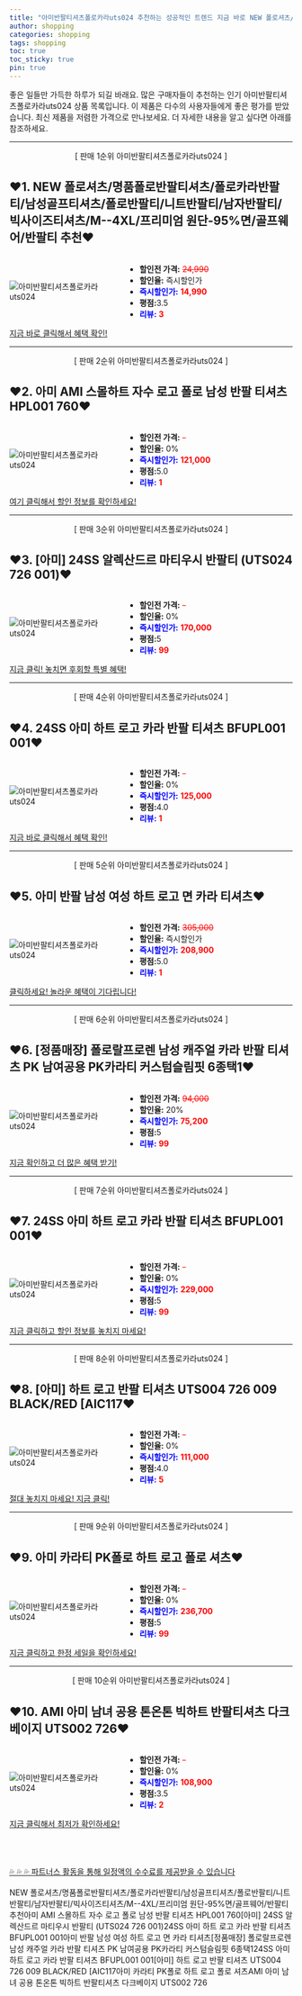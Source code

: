 ```yaml
---
title: "아미반팔티셔츠폴로카라uts024 추천하는 성공적인 트렌드 지금 바로 NEW 폴로셔츠/명품폴로반팔티셔츠/폴로카라반팔티/남성골프티셔츠/폴로반팔티/니트반팔티/남자반팔티/빅사이즈티셔츠/M--4XL/프리미엄 원단-95%면/골프웨어/반팔티 추천"
author: shopping
categories: shopping
tags: shopping
toc: true
toc_sticky: true
pin: true
---
```

좋은 일들만 가득한 하루가 되길 바래요. 많은 구매자들이 추천하는 인기 아미반팔티셔츠폴로카라uts024 상품 목록입니다. 이 제품은 다수의 사용자들에게 좋은 평가를 받았습니다. 최신 제품을 저렴한 가격으로 만나보세요. 더 자세한 내용을 알고 싶다면 아래를 참조하세요.

---
<p class="toplist" style="margin: 0 auto; display: block; width: fit-content;">[ 판매 1순위 아미반팔티셔츠폴로카라uts024 ]</p>

<h2><strong>❤️1. NEW 폴로셔츠/명품폴로반팔티셔츠/폴로카라반팔티/남성골프티셔츠/폴로반팔티/니트반팔티/남자반팔티/빅사이즈티셔츠/M--4XL/프리미엄 원단-95%면/골프웨어/반팔티 추천❤️</strong></h2>

<div style="display: flex; align-items: center;">
    <div style="flex: 0.4;">
        <img src="https://thumbnail8.coupangcdn.com/thumbnails/remote/230x230ex/image/vendor_inventory/267e/51c63ce5c2fbe4cd4abd2c09dae2cf19e369a71998c2623ce6a5a6c74311.jpg" alt="아미반팔티셔츠폴로카라uts024" style="max-width: 100%;">
    </div>
    <div style="flex: 0.6; margin-left: 10px;">
        <ul>
            <li><strong>할인전 가격:</strong> <del style="color: red;">24,990</del></li>
            <li><strong>할인율:</strong> 즉시할인가</li>
            <li><span style='color:blue'><strong>즉시할인가:</strong></span> <span style='color:red'><strong>14,990</strong></span></li>
            <li><strong>평점:</strong>3.5</li>
            <li><span style='color:blue'><strong>리뷰:</strong></span> <span style='color:red'><strong>3</strong></span></li>
        </ul>
    </div>
</div>
<div class="center">
    <a href="https://selin100587001.github.io?lptag=AF9450613&subid=githubio&pageKey=8086273177&traceid=V0-153&itemId=22819252062&vendorItemId=89854057510" class="myButton">
        지금 바로 클릭해서 혜택 확인!
    </a>
</div>


---
<p class="toplist" style="margin: 0 auto; display: block; width: fit-content;">[ 판매 2순위 아미반팔티셔츠폴로카라uts024 ]</p>

<h2><strong>❤️2. 아미 AMI 스몰하트 자수 로고 폴로 남성 반팔 티셔츠 HPL001 760❤️</strong></h2>

<div style="display: flex; align-items: center;">
    <div style="flex: 0.4;">
        <img src="https://thumbnail8.coupangcdn.com/thumbnails/remote/230x230ex/image/vendor_inventory/c040/c8f3c82f040d0cb1adcf0bef89325e0b2d8bc26ca0d731f2b01c08a02753.jpg" alt="아미반팔티셔츠폴로카라uts024" style="max-width: 100%;">
    </div>
    <div style="flex: 0.6; margin-left: 10px;">
        <ul>
            <li><strong>할인전 가격:</strong> <del style="color: red;">-</del></li>
            <li><strong>할인율:</strong> 0%</li>
            <li><span style='color:blue'><strong>즉시할인가:</strong></span> <span style='color:red'><strong>121,000</strong></span></li>
            <li><strong>평점:</strong>5.0</li>
            <li><span style='color:blue'><strong>리뷰:</strong></span> <span style='color:red'><strong>1</strong></span></li>
        </ul>
    </div>
</div>
<div class="center">
    <a href="https://selin100587001.github.io?lptag=AF9450613&subid=githubio&pageKey=8181275085&traceid=V0-153&itemId=23391651205&vendorItemId=90419446023" class="myButton">
        여기 클릭해서 할인 정보를 확인하세요!
    </a>
</div>


---
<p class="toplist" style="margin: 0 auto; display: block; width: fit-content;">[ 판매 3순위 아미반팔티셔츠폴로카라uts024 ]</p>

<h2><strong>❤️3. [아미] 24SS 알렉산드르 마티우시 반팔티 (UTS024 726 001)❤️</strong></h2>

<div style="display: flex; align-items: center;">
    <div style="flex: 0.4;">
        <img src="https://thumbnail7.coupangcdn.com/thumbnails/remote/230x230ex/image/vendor_inventory/2379/67cedb3c4de36764c98c8a15e953bef6b246b894856fb503f546c9c6ba01.jpg" alt="아미반팔티셔츠폴로카라uts024" style="max-width: 100%;">
    </div>
    <div style="flex: 0.6; margin-left: 10px;">
        <ul>
            <li><strong>할인전 가격:</strong> <del style="color: red;">-</del></li>
            <li><strong>할인율:</strong> 0%</li>
            <li><span style='color:blue'><strong>즉시할인가:</strong></span> <span style='color:red'><strong>170,000</strong></span></li>
            <li><strong>평점:</strong>5</li>
            <li><span style='color:blue'><strong>리뷰:</strong></span> <span style='color:red'><strong>99</strong></span></li>
        </ul>
    </div>
</div>
<div class="center">
    <a href="https://selin100587001.github.io?lptag=AF9450613&subid=githubio&pageKey=8132573506&traceid=V0-153&itemId=23097344198&vendorItemId=90130724859" class="myButton">
        지금 클릭! 놓치면 후회할 특별 혜택!
    </a>
</div>


---
<p class="toplist" style="margin: 0 auto; display: block; width: fit-content;">[ 판매 4순위 아미반팔티셔츠폴로카라uts024 ]</p>

<h2><strong>❤️4. 24SS 아미 하트 로고 카라 반팔 티셔츠 BFUPL001 001❤️</strong></h2>

<div style="display: flex; align-items: center;">
    <div style="flex: 0.4;">
        <img src="https://thumbnail6.coupangcdn.com/thumbnails/remote/230x230ex/image/vendor_inventory/bbd5/38e0f55cd5b1a7d6b0e107e94d2f4a3876fddf49e04772d323e688c57081.jpg" alt="아미반팔티셔츠폴로카라uts024" style="max-width: 100%;">
    </div>
    <div style="flex: 0.6; margin-left: 10px;">
        <ul>
            <li><strong>할인전 가격:</strong> <del style="color: red;">-</del></li>
            <li><strong>할인율:</strong> 0%</li>
            <li><span style='color:blue'><strong>즉시할인가:</strong></span> <span style='color:red'><strong>125,000</strong></span></li>
            <li><strong>평점:</strong>4.0</li>
            <li><span style='color:blue'><strong>리뷰:</strong></span> <span style='color:red'><strong>1</strong></span></li>
        </ul>
    </div>
</div>
<div class="center">
    <a href="https://selin100587001.github.io?lptag=AF9450613&subid=githubio&pageKey=8002794958&traceid=V0-153&itemId=22294800103&vendorItemId=90425754509" class="myButton">
        지금 바로 클릭해서 혜택 확인!
    </a>
</div>


---
<p class="toplist" style="margin: 0 auto; display: block; width: fit-content;">[ 판매 5순위 아미반팔티셔츠폴로카라uts024 ]</p>

<h2><strong>❤️5. 아미 반팔 남성 여성 하트 로고 면 카라 티셔츠❤️</strong></h2>

<div style="display: flex; align-items: center;">
    <div style="flex: 0.4;">
        <img src="https://thumbnail10.coupangcdn.com/thumbnails/remote/230x230ex/image/vendor_inventory/cad3/dfb4da9450c6b9dca80cc0d3b86de0c8aeee542674b71130c96317c9b98c.jpg" alt="아미반팔티셔츠폴로카라uts024" style="max-width: 100%;">
    </div>
    <div style="flex: 0.6; margin-left: 10px;">
        <ul>
            <li><strong>할인전 가격:</strong> <del style="color: red;">305,000</del></li>
            <li><strong>할인율:</strong> 즉시할인가</li>
            <li><span style='color:blue'><strong>즉시할인가:</strong></span> <span style='color:red'><strong>208,900</strong></span></li>
            <li><strong>평점:</strong>5.0</li>
            <li><span style='color:blue'><strong>리뷰:</strong></span> <span style='color:red'><strong>1</strong></span></li>
        </ul>
    </div>
</div>
<div class="center">
    <a href="https://selin100587001.github.io?lptag=AF9450613&subid=githubio&pageKey=8129259202&traceid=V0-153&itemId=23083451436&vendorItemId=90116940545" class="myButton">
        클릭하세요! 놀라운 혜택이 기다립니다!
    </a>
</div>


---
<p class="toplist" style="margin: 0 auto; display: block; width: fit-content;">[ 판매 6순위 아미반팔티셔츠폴로카라uts024 ]</p>

<h2><strong>❤️6. [정품매장] 폴로랄프로렌 남성 캐주얼 카라 반팔 티셔츠 PK 남여공용 PK카라티 커스텀슬림핏 6종택1❤️</strong></h2>

<div style="display: flex; align-items: center;">
    <div style="flex: 0.4;">
        <img src="https://thumbnail6.coupangcdn.com/thumbnails/remote/230x230ex/image/vendor_inventory/5879/6b06e79f72015b204024908043e4f30f90bdd69b12c67ec487deed45784b.jpg" alt="아미반팔티셔츠폴로카라uts024" style="max-width: 100%;">
    </div>
    <div style="flex: 0.6; margin-left: 10px;">
        <ul>
            <li><strong>할인전 가격:</strong> <del style="color: red;">94,000</del></li>
            <li><strong>할인율:</strong> 20%</li>
            <li><span style='color:blue'><strong>즉시할인가:</strong></span> <span style='color:red'><strong>75,200</strong></span></li>
            <li><strong>평점:</strong>5</li>
            <li><span style='color:blue'><strong>리뷰:</strong></span> <span style='color:red'><strong>99</strong></span></li>
        </ul>
    </div>
</div>
<div class="center">
    <a href="https://selin100587001.github.io?lptag=AF9450613&subid=githubio&pageKey=8200738370&traceid=V0-153&itemId=23505664499&vendorItemId=90532066477" class="myButton">
        지금 확인하고 더 많은 혜택 받기!
    </a>
</div>


---
<p class="toplist" style="margin: 0 auto; display: block; width: fit-content;">[ 판매 7순위 아미반팔티셔츠폴로카라uts024 ]</p>

<h2><strong>❤️7. 24SS 아미 하트 로고 카라 반팔 티셔츠 BFUPL001 001❤️</strong></h2>

<div style="display: flex; align-items: center;">
    <div style="flex: 0.4;">
        <img src="https://thumbnail6.coupangcdn.com/thumbnails/remote/230x230ex/image/vendor_inventory/bbd5/38e0f55cd5b1a7d6b0e107e94d2f4a3876fddf49e04772d323e688c57081.jpg" alt="아미반팔티셔츠폴로카라uts024" style="max-width: 100%;">
    </div>
    <div style="flex: 0.6; margin-left: 10px;">
        <ul>
            <li><strong>할인전 가격:</strong> <del style="color: red;">-</del></li>
            <li><strong>할인율:</strong> 0%</li>
            <li><span style='color:blue'><strong>즉시할인가:</strong></span> <span style='color:red'><strong>229,000</strong></span></li>
            <li><strong>평점:</strong>5</li>
            <li><span style='color:blue'><strong>리뷰:</strong></span> <span style='color:red'><strong>99</strong></span></li>
        </ul>
    </div>
</div>
<div class="center">
    <a href="https://selin100587001.github.io?lptag=AF9450613&subid=githubio&pageKey=8002884829&traceid=V0-153&itemId=22295244640&vendorItemId=89340760543" class="myButton">
        지금 클릭하고 할인 정보를 놓치지 마세요!
    </a>
</div>


---
<p class="toplist" style="margin: 0 auto; display: block; width: fit-content;">[ 판매 8순위 아미반팔티셔츠폴로카라uts024 ]</p>

<h2><strong>❤️8. [아미] 하트 로고 반팔 티셔츠 UTS004 726 009 BLACK/RED [AIC117❤️</strong></h2>

<div style="display: flex; align-items: center;">
    <div style="flex: 0.4;">
        <img src="https://thumbnail8.coupangcdn.com/thumbnails/remote/230x230ex/image/vendor_inventory/1ef5/c04fb28cbdb090405f3623585d92aa391996edb6a97db2204379370a6519.jpg" alt="아미반팔티셔츠폴로카라uts024" style="max-width: 100%;">
    </div>
    <div style="flex: 0.6; margin-left: 10px;">
        <ul>
            <li><strong>할인전 가격:</strong> <del style="color: red;">-</del></li>
            <li><strong>할인율:</strong> 0%</li>
            <li><span style='color:blue'><strong>즉시할인가:</strong></span> <span style='color:red'><strong>111,000</strong></span></li>
            <li><strong>평점:</strong>4.0</li>
            <li><span style='color:blue'><strong>리뷰:</strong></span> <span style='color:red'><strong>5</strong></span></li>
        </ul>
    </div>
</div>
<div class="center">
    <a href="https://selin100587001.github.io?lptag=AF9450613&subid=githubio&pageKey=7259722531&traceid=V0-153&itemId=18488406500&vendorItemId=90425844178" class="myButton">
        절대 놓치지 마세요! 지금 클릭!
    </a>
</div>


---
<p class="toplist" style="margin: 0 auto; display: block; width: fit-content;">[ 판매 9순위 아미반팔티셔츠폴로카라uts024 ]</p>

<h2><strong>❤️9. 아미 카라티 PK폴로 하트 로고 폴로 셔츠❤️</strong></h2>

<div style="display: flex; align-items: center;">
    <div style="flex: 0.4;">
        <img src="https://thumbnail10.coupangcdn.com/thumbnails/remote/230x230ex/image/vendor_inventory/ec99/3e2c6ba50bd6c8d44c197457cbef572b42bc5572be53cac1bfb1009a9e77.jpg" alt="아미반팔티셔츠폴로카라uts024" style="max-width: 100%;">
    </div>
    <div style="flex: 0.6; margin-left: 10px;">
        <ul>
            <li><strong>할인전 가격:</strong> <del style="color: red;">-</del></li>
            <li><strong>할인율:</strong> 0%</li>
            <li><span style='color:blue'><strong>즉시할인가:</strong></span> <span style='color:red'><strong>236,700</strong></span></li>
            <li><strong>평점:</strong>5</li>
            <li><span style='color:blue'><strong>리뷰:</strong></span> <span style='color:red'><strong>99</strong></span></li>
        </ul>
    </div>
</div>
<div class="center">
    <a href="https://selin100587001.github.io?lptag=AF9450613&subid=githubio&pageKey=7519285062&traceid=V0-153&itemId=19718227654&vendorItemId=89015438557" class="myButton">
        지금 클릭하고 한정 세일을 확인하세요!
    </a>
</div>


---
<p class="toplist" style="margin: 0 auto; display: block; width: fit-content;">[ 판매 10순위 아미반팔티셔츠폴로카라uts024 ]</p>

<h2><strong>❤️10. AMI 아미 남녀 공용 톤온톤 빅하트 반팔티셔츠 다크베이지 UTS002 726❤️</strong></h2>

<div style="display: flex; align-items: center;">
    <div style="flex: 0.4;">
        <img src="https://thumbnail10.coupangcdn.com/thumbnails/remote/230x230ex/image/vendor_inventory/1b82/14ad29423a09cc8cfcab10ff4c8ab113d669ef57c06f5f28298a65aff664.jpg" alt="아미반팔티셔츠폴로카라uts024" style="max-width: 100%;">
    </div>
    <div style="flex: 0.6; margin-left: 10px;">
        <ul>
            <li><strong>할인전 가격:</strong> <del style="color: red;">-</del></li>
            <li><strong>할인율:</strong> 0%</li>
            <li><span style='color:blue'><strong>즉시할인가:</strong></span> <span style='color:red'><strong>108,900</strong></span></li>
            <li><strong>평점:</strong>3.5</li>
            <li><span style='color:blue'><strong>리뷰:</strong></span> <span style='color:red'><strong>2</strong></span></li>
        </ul>
    </div>
</div>
<div class="center">
    <a href="https://selin100587001.github.io?lptag=AF9450613&subid=githubio&pageKey=8182891756&traceid=V0-153&itemId=23398746898&vendorItemId=90425955386" class="myButton">
        지금 클릭해서 최저가 확인하세요!
    </a>
</div>

<br><br><br>[💦 💦 💦 파트너스 활동을 통해 일정액의 수수료를 제공받을 수 있습니다](https://link.coupang.com/a/bcpT2c)<br><br>NEW 폴로셔츠/명품폴로반팔티셔츠/폴로카라반팔티/남성골프티셔츠/폴로반팔티/니트반팔티/남자반팔티/빅사이즈티셔츠/M--4XL/프리미엄 원단-95%면/골프웨어/반팔티 추천아미 AMI 스몰하트 자수 로고 폴로 남성 반팔 티셔츠 HPL001 760[아미] 24SS 알렉산드르 마티우시 반팔티 (UTS024 726 001)24SS 아미 하트 로고 카라 반팔 티셔츠 BFUPL001 001아미 반팔 남성 여성 하트 로고 면 카라 티셔츠[정품매장] 폴로랄프로렌 남성 캐주얼 카라 반팔 티셔츠 PK 남여공용 PK카라티 커스텀슬림핏 6종택124SS 아미 하트 로고 카라 반팔 티셔츠 BFUPL001 001[아미] 하트 로고 반팔 티셔츠 UTS004 726 009 BLACK/RED [AIC117아미 카라티 PK폴로 하트 로고 폴로 셔츠AMI 아미 남녀 공용 톤온톤 빅하트 반팔티셔츠 다크베이지 UTS002 726